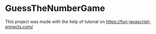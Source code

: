 # GuessTheNumberGame

This project was made with the help of tutorial  on https://fun-javascript-projects.com/
